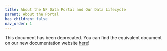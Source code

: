 ```yaml
---
title: About the NF Data Portal and Our Data Lifecycle
parent: About the Portal
has_children: false
nav_order: 1
---
```


This document has been deprecated. You can find the equivalent document on our new documentation website [here](https://help.nf.synapse.org/NFdocs/About.1994489865.html)!
